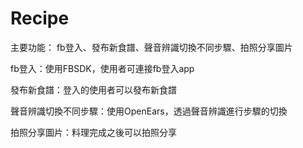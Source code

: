 # Recipe

主要功能： fb登入、發布新食譜、聲音辨識切換不同步驟、拍照分享圖片



fb登入：使用FBSDK，使用者可連接fb登入app

發布新食譜：登入的使用者可以發布新食譜

聲音辨識切換不同步驟：使用OpenEars，透過聲音辨識進行步驟的切換

拍照分享圖片：料理完成之後可以拍照分享
